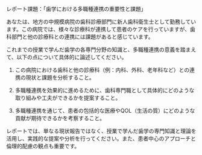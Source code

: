 レポート課題：「歯学における多職種連携の重要性と課題」

あなたは、地方の中規模病院の歯科診療部門に新人歯科衛生士として勤務しています。この病院では、様々な診療科が連携して患者のケアを行っていますが、歯科部門と他の診療科との連携には課題があると感じています。

これまでの授業で学んだ歯学の各専門分野の知識と、多職種連携の意義を踏まえて、以下の点について具体的に論述してください。

1. この病院における歯科と他の診療科（例：内科、外科、老年科など）との連携の現状と課題を分析すること。

2. 多職種連携を効果的に進めるために、歯科専門職として具体的にどのような取り組みや工夫ができるかを提案すること。

3. 多職種連携を通じて、患者の包括的な医療やQOL（生活の質）にどのような貢献が期待できるかを考察すること。

レポートでは、単なる現状報告ではなく、授業で学んだ歯学の専門知識と理論を活用し、実践的な提案や分析を行ってください。また、患者中心のアプローチと倫理的配慮の観点も重要です。
